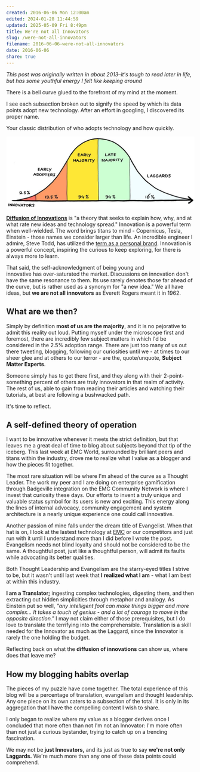 ```yaml
---
created: 2016-06-06 Mon 12:00am
edited: 2024-01-28 11:44:59
updated: 2025-05-09 Fri 8:49pm
title: We're not all Innovators
slug: /were-not-all-innovators
filename: 2016-06-06-were-not-all-innovators
date: 2016-06-06
share: true
---
```


*This post was originally written in about 2013–it's tough to read later in life, but has some youthful energy I felt like keeping around*

There is a bell curve glued to the forefront of my mind at the moment.

I see each subsection broken out to signify the speed by which its data points adopt new technology. After an effort in googling, I discovered its proper name.

Your classic distribution of who adopts technology and how quickly.

![diffusion-of-innovation-chart-1-of-2.jpg](../../static/images/diffusion-of-innovation-chart-1-of-2.jpg)


[**Diffusion of Innovations**](http://en.wikipedia.org/wiki/Diffusion_of_innovations) is "a theory that seeks to explain how, why, and at what rate new ideas and technology spread." Innovation is a powerful term when well-wielded. The word brings titans to mind - Copernicus, Tesla, Einstein - those names we consider larger than life. An incredible engineer I admire, Steve Todd, has utilized the [term as a personal brand](http://stevetodd.typepad.com/). Innovation is a powerful concept, inspiring the curious to keep exploring, for there is always more to learn.

That said, the self-acknowledgment of being young and innovative has over-saturated the market. Discussions on innovation don't have the same resonance to them. Its use rarely denotes those far ahead of the curve, but is rather used as a synonym for "a new idea." We all have ideas, but **we are not all innovators** as Everett Rogers meant it in 1962.

## **What are we then?**

Simply by definition **most of us are the majority**, and it is no pejorative to admit this reality out loud. Putting myself under the microscope first and foremost, there are incredibly few subject matters in which I'd be considered in the 2.5% adoption range. There are just too many of us out there tweeting, blogging, following our curiosities until we - at times to our sheer glee and at others to our terror - are the, quote/unquote, **Subject Matter Experts**. 

Someone simply has to get there first, and they along with their 2-point-something percent of others are truly innovators in that realm of activity. The rest of us, able to gain from reading their articles and watching their tutorials, at best are following a bushwacked path.

It's time to reflect.

## **A self-defined theory of operation**

I want to be innovative whenever it meets the strict definition, but that leaves me a great deal of time to blog about subjects beyond that tip of the iceberg. This last week at EMC World, surrounded by brilliant peers and titans within the industry, drove me to realize what I value as a blogger and how the pieces fit together.

The most rare situation will be where I'm ahead of the curve as a Thought Leader. The work my peer and I are doing on enterprise gamification through Badgeville integration on the EMC Community Network is where I invest that curiosity these days. Our efforts to invent a truly unique and valuable status symbol for its users is new and exciting. This energy along the lines of internal advocacy, community engagement and system architecture is a nearly unique experience one could call innovative.

Another passion of mine falls under the dream title of Evangelist. When that hat is on, I look at the lastest technology at [EMC](http://www.emc.com/) or our competitors and just run with it until I understand more than I did before I wrote the post. Evangelism needs not blind loyalty and should not be considered to be the same. A thoughtful post, just like a thoughtful person, will admit its faults while advocating its better qualities.

Both Thought Leadership and Evangelism are the starry-eyed titles I strive to be, but it wasn't until last week that **I realized what I am** - what I am best at within this industry.


**I am a Translator;** ingesting complex technologies, digesting them, and then extracting out hidden simplicities through metaphor and analogy. As Einstein put so well, _"any intelligent fool can make things bigger and more complex... It takes a touch of genius - and a lot of courage to move in the opposite direction."_ I may not claim either of those prerequisites, but I do love to translate the terrifying into the comprehensible. Translation is a skill needed for the Innovator as much as the Laggard, since the Innovator is rarely the one holding the budget.

Reflecting back on what the **diffusion of innovations** can show us, where does that leave me?

## How my blogging habits overlap

The pieces of my puzzle have come together. The total experience of this blog will be a percentage of translation, evangelism and thought leadership. Any one piece on its own caters to a subsection of the total. It is only in its aggregation that I have the compelling content I wish to share.

I only began to realize where my value as a blogger derives once I concluded that more often than not I'm not an Innovator: I'm more often than not just a curious bystander, trying to catch up on a trending fascination.

We may not be **just Innovators,** and its just as true to say **we're not only Laggards.** We're much more than any one of these data points could comprehend.
